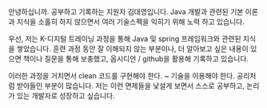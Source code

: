 안녕하십니까.
공부하고 기록하는 지원자 김대영입니다.
Java 개발과 관련된 기본 이론과 지식을 소홀히 하지 않으면서 여러 기술스펙을 익히기 위해 노력 하고 있습니다.

우선, 저는 K-디지털 트레이닝 과정을 통해 Java 및 spring 프레임워크와 관련된 지식을 쌓았습니다.
훈련 과정 동안 잘 이해되지 않는 부분이나, 더 알아보고 싶은 내용이 있으면 책이나 질문을 통해 보충했고, 옵시디언 / github을 활용해 기록하고 있습니다.

이러한 과정을 거치면서 clean 코드를 구현해야 한다. ~ 기술을 이용해야 한다. 공리처럼 받아들인 부분이 많습니다. 저는 이런 면제들을 낯설게 보면서 스스로 공부하고, 논리가 있는 개발자로 성장하고 싶습니다.